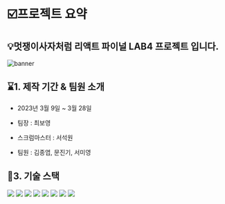 # ☑️프로젝트 요약 
## 💡멋쟁이사자처럼 리액트 파이널 LAB4 프로젝트 입니다.

![banner](https://user-images.githubusercontent.com/69451362/217458510-badb93bc-d741-4f43-950e-e233b0f06b08.jpg)

## ⌛1. 제작 기간 & 팀원 소개
- 2023년 3월 9일 ~ 3월 28일

- 팀장 : 최보영
- 스크럼마스터 : 서석원
- 팀원 : 김종엽, 문진기, 서미영 

## 📖3. 기술 스택
<img src="https://img.shields.io/badge/html-E34F26?style=for-the-badge&logo=html5&logoColor=white"> 
<img src="https://img.shields.io/badge/css-1572B6?style=for-the-badge&logo=css3&logoColor=white"> 
<img src="https://img.shields.io/badge/javascript-F7DF1E?style=for-the-badge&logo=javascript&logoColor=white">  

<img src="https://img.shields.io/badge/react-61DAFB?style=for-the-badge&logo=react&logoColor=white">
<img src="https://img.shields.io/badge/firebase-FFCA28?style=for-the-badge&logo=firebase&logoColor=white">
<img src="https://img.shields.io/badge/reacthookform-EC5990?style=for-the-badge&logo=reacthookform&logoColor=white">
<img src="https://img.shields.io/badge/Webpack-8DD6F9?style=for-the-badge&logo=Webpack&logoColor=white">
<img src="https://img.shields.io/badge/github-181717?style=for-the-badge&logo=oracle&logoColor=white">
